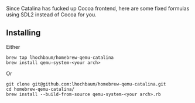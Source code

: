Since Catalina has fucked up Cocoa frontend, here are some fixed formulas using SDL2 instead of Cocoa for you.

## Installing
Either
```
brew tap lhochbaum/homebrew-qemu-catalina
brew install qemu-system-<your arch>
```
Or
```
git clone git@github.com:lhochbaum/homebrew-qemu-catalina.git
cd homebrew-qemu-catalina/
brew install --build-from-source qemu-system-<your arch>.rb
```